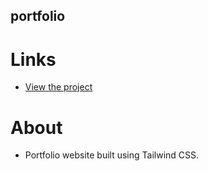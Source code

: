 ## portfolio 

# Links
- [View the project](https://portfolio-sqs3.vercel.app/)

# About
- Portfolio website built using Tailwind CSS.
